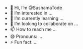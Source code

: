 - 👋 Hi, I’m @SushamaTode
- 👀 I’m interested in ...
- 🌱 I’m currently learning ...
- 💞️ I’m looking to collaborate on ...
- 📫 How to reach me ...
- 😄 Pronouns: ...
- ⚡ Fun fact: ...

<!---
SushamaTode/SushamaTode is a ✨ special ✨ repository because its `README.md` (this file) appears on your GitHub profile.
You can click the Preview link to take a look at your changes.
--->
